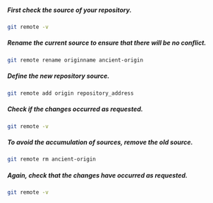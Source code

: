##### First check the source of your repository.

``` bash
git remote -v
```

##### Rename the current source to ensure that there will be no conflict.

``` bash
git remote rename originname ancient-origin
```

##### Define the new repository source.

``` bash
git remote add origin repository_address
```

##### Check if the changes occurred as requested.

``` bash
git remote -v
```

##### To avoid the accumulation of sources, remove the old source.

``` bash
git remote rm ancient-origin
```

##### Again, check that the changes have occurred as requested.

``` bash
git remote -v
```
